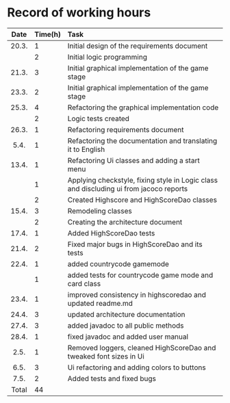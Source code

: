 # Record of working hours
| Date | Time(h) | Task |
| :----:|:-----| :-----|
| 20.3. | 1    | Initial design of the requirements document |
|	| 2    | Initial logic programming |
| 21.3. | 3    | Initial graphical implementation of the game stage |
| 23.3. | 2    | Initial graphical implementation of the game stage |
| 25.3. | 4    | Refactoring the graphical implementation code |
|       | 2    | Logic tests created |
| 26.3. | 1    | Refactoring requirements document |
| 5.4.  | 1    | Refactoring the documentation and translating it to English |
| 13.4.	| 1	| Refactoring Ui classes and adding a start menu	|
|	| 1	| Applying checkstyle, fixing style in Logic class and discluding ui from jacoco reports 	|
|	| 2	| Created Highscore and HighScoreDao classes 	|
| 15.4. | 3 |  Remodeling classes  |
| 	|   2  | Creating the architecture document  |
| 17.4.	| 1	| Added HighScoreDao tests |
| 21.4. | 2 | Fixed major bugs in HighScoreDao and its tests |
| 22.4. | 1 | added countrycode gamemode	|
| 	| 1 | added tests for countrycode game mode and card class |
| 23.4. | 1 | improved consistency in highscoredao and updated readme.md |
| 24.4. | 3 | updated architecture documentation |
| 27.4.	| 3 | added javadoc to all public methods |
| 28.4. | 1 | fixed javadoc and added user manual |
| 2.5. | 1 | Removed loggers, cleaned HighScoreDao and tweaked font sizes in Ui |
| 6.5. | 3 | Ui refactoring and adding colors to buttons |
| 7.5. | 2 | Added tests and fixed bugs |
| Total | 44   | | 
